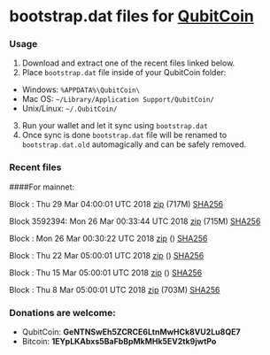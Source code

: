 # bootstrap.dat files for [QubitCoin](https://qubitcoin.cc/)

### Usage

1. Download and extract one of the recent files linked below.
2. Place `bootstrap.dat` file inside of your QubitCoin folder:
 - Windows: `%APPDATA%\QubitCoin\`
 - Mac OS: `~/Library/Application Support/QubitCoin/`
 - Unix/Linux: `~/.QubitCoin/`
3. Run your wallet and let it sync using `bootstrap.dat`
4. Once sync is done `bootstrap.dat` file will be renamed to `bootstrap.dat.old` automagically and can be safely removed.

### Recent files

####For mainnet:

Block : Thu 29 Mar 04:00:01 UTC 2018 [zip](https://transfer.sh/UzpOE/bootstrap.dat.20180329.zip) (717M) [SHA256](https://transfer.sh/dtp0V/sha256.txt)

Block 3592394: Mon 26 Mar 00:33:44 UTC 2018 [zip](https://transfer.sh/U0dFj/bootstrap.dat.20180326.zip) (715M) [SHA256](https://transfer.sh/hsQcR/sha256.txt)

Block : Mon 26 Mar 00:30:22 UTC 2018 [zip]() () [SHA256](https://transfer.sh/15TNXA/sha256.txt)

Block : Thu 22 Mar 05:00:01 UTC 2018 [zip]() () [SHA256](https://transfer.sh/gMnAp/sha256.txt)

Block : Thu 15 Mar 05:00:01 UTC 2018 [zip]() () [SHA256](https://transfer.sh/KsHc5/sha256.txt)

Block : Thu  8 Mar 05:00:01 UTC 2018 [zip](https://transfer.sh/VRJwO/bootstrap.dat.20180308.zip) (703M) [SHA256](https://transfer.sh/QZwL0/sha256.txt)

### Donations are welcome:

- QubitCoin: **GeNTNSwEh5ZCRCE6LtnMwHCk8VU2Lu8QE7**
- Bitcoin: **1EYpLKAbxs5BaFbBpMkMHk5EV2tk9jwtPo**
